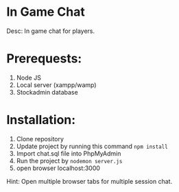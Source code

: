 # In Game Chat
Desc: In game chat for players.

# Prerequests:
1. Node JS
2. Local server (xampp/wamp)
3. Stockadmin database

# Installation:
1. Clone repository
2. Update project by running this command `npm install`
3. Import chat.sql file into PhpMyAdmin
3. Run the project by `nodemon server.js`
4. open browser localhost:3000

Hint: Open multiple browser tabs for multiple session chat.
